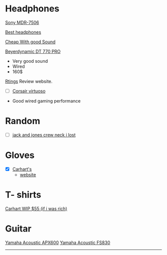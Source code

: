 
# Headphones
[Sony MDR-7506](https://www.rtings.com/headphones/reviews/sony/mdr-7506)


[Best headphones](https://www.rtings.com/headphones/reviews/best/headphones)


[Cheap With good Sound](https://www.amazon.com/gp/product/B08HMWZBXC?tag=rtings-hp-r-third-party-prime-20&ie=UTF8&th=1)


[Beyerdynamic DT 770 PRO](https://www.rtings.com/headphones/reviews/beyerdynamic/dt-770-pro)
- Very good sound 
- Wired
- 160$

[Rtings](https://www.rtings.com/) Review website.  

- [ ] [Corsair virtuoso](https://www.rtings.com/headphones/reviews/corsair/virtuoso-pro)
- Good wired gaming performance

# Random
- [ ] [jack and jones crew neck i lost](https://www.jackjones.com/en-us/product/12240188_2161/relaxed-fit-crew-neck-sweatshirt)

# Gloves
- [x] [Carhart's](https://www.amazon.com/Carhartt-Insulated-Synthetic-Leather-Glove/dp/B08V6J3PJJ?th=1&psc=1)
	- [website](https://www.carhartt.com/product/802020/insulated-ducksynthetic-leather-knit-cuff-glove?categoryCode=)

# T- shirts
[Carhart WIP $55 (if i was rich)](https://us.carhartt-wip.com/products/s-s-carhartt-wip-usa-t-shirt-white-43)



# Guitar  
[Yamaha Acoustic APX600](https://www.amazon.com/dp/B078WYJ3HR?ref=cm_sw_r_cso_cp_apin_dp_ZKSKW55CJ0S5CT9P8CR1&ref_=cm_sw_r_cso_cp_apin_dp_ZKSKW55CJ0S5CT9P8CR1&social_share=cm_sw_r_cso_cp_apin_dp_ZKSKW55CJ0S5CT9P8CR1&peakEvent=4&starsLeft=1&skipTwisterOG=1)
[Yamaha Acoustic FS830](https://shop.usa.yamaha.com/en/p/instruments/guitars-basses-amps/guitar-type/travel-guitars/fs830-acoustic-guitar)

---





